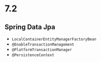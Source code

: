 # 7.2

## Spring Data Jpa

* `LocalContainerEntityManagerFactoryBean`
* `@EnableTransactionManagement`
* `@PlatformTransactionManager`
* `@PersistenceContext`